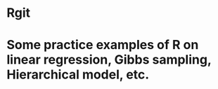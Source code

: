 # Rgit
# Some practice examples of R on linear regression, Gibbs sampling, Hierarchical model, etc.

